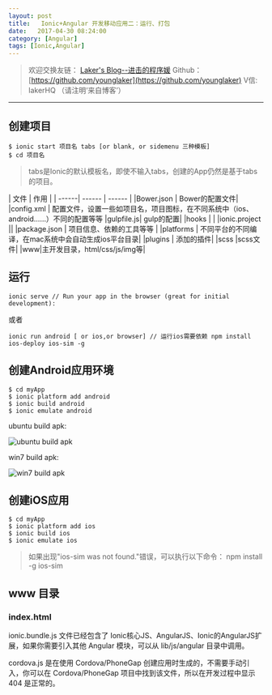 ```yaml
---
layout: post
title:   Ionic+Angular 开发移动应用二：运行、打包
date:   2017-04-30 08:24:00
category: [Angular]
tags: [Ionic,Angular]
---
```


<!-- ![Ionic+Angular 开发移动应用二][1] -->

<!--more-->

> 欢迎交换友链： [Laker's Blog--进击的程序媛](http://laker.me/blog)
> Github：[https://github.com/younglaker](https://github.com/younglaker)
> V信: lakerHQ （请注明‘来自博客’）

---

## 创建项目
```
$ ionic start 项目名 tabs [or blank, or sidemenu 三种模板]
$ cd 项目名
```

> tabs是Ionic的默认模板名，即使不输入tabs，创建的App仍然是基于tabs的项目。


| 文件 |  作用 |
| ------| ------ | ------ |
|Bower.json | Bower的配置文件|
|config.xml | 配置文件，设置一些如项目名，项目图标，在不同系统中（ios、android……）不同的配置等等
|gulpfile.js| gulp的配置|
|hooks | |
|ionic.project ||
|package.json | 项目信息、依赖的工具等等 |
|platforms | 不同平台的不同编译，在mac系统中会自动生成ios平台目录|
|plugins | 添加的插件|
|scss |scss文件|
|www|主开发目录，html/css/js/img等|

## 运行
```
ionic serve // Run your app in the browser (great for initial development):
```
或者
```
ionic run android [ or ios,or browser] // 运行ios需要依赖 npm install ios-deploy ios-sim -g
```

## 创建Android应用环境

```
$ cd myApp
$ ionic platform add android
$ ionic build android
$ ionic emulate android
```
ubuntu build apk:

![ubuntu build apk][2]

win7 build apk:

![win7 build apk][3]

## 创建iOS应用

```
$ cd myApp
$ ionic platform add ios
$ ionic build ios
$ ionic emulate ios
```

> 如果出现"ios-sim was not found."错误，可以执行以下命令：
npm install -g ios-sim

## www 目录

### index.html

ionic.bundle.js 文件已经包含了 Ionic核心JS、AngularJS、Ionic的AngularJS扩展，如果你需要引入其他 Angular 模块，可以从 lib/js/angular 目录中调用。

cordova.js 是在使用 Cordova/PhoneGap 创建应用时生成的，不需要手动引入，你可以在 Cordova/PhoneGap 项目中找到该文件，所以在开发过程中显示 404 是正常的。


  [1]: http://77g54f.com1.z0.glb.clouddn.com/bgt-20170421.png?imageView2/1/q/100|watermark/1/image/aHR0cDovLzc3ZzU0Zi5jb20xLnowLmdsYi5jbG91ZGRuLmNvbS9sYWtlcjEucG5n/dissolve/100/gravity/South/dy/10
  [2]: http://77g54f.com1.z0.glb.clouddn.com/QQ20170303171421.png?imageView2/1/q/100|watermark/1/image/aHR0cDovLzc3ZzU0Zi5jb20xLnowLmdsYi5jbG91ZGRuLmNvbS9sYWtlcjEucG5n/dissolve/100/gravity/South/dy/10
  [3]: http://77g54f.com1.z0.glb.clouddn.com/QQ20170303190247.png?imageView2/1/q/100|watermark/1/image/aHR0cDovLzc3ZzU0Zi5jb20xLnowLmdsYi5jbG91ZGRuLmNvbS9sYWtlcjEucG5n/dissolve/100/gravity/South/dy/10
